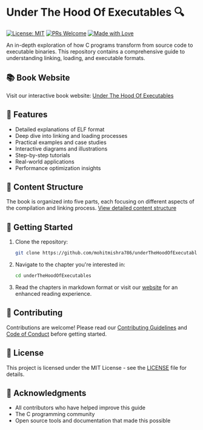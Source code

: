 # Under The Hood Of Executables 🔍

[![License: MIT](https://img.shields.io/badge/License-MIT-yellow.svg)](https://opensource.org/licenses/MIT)
[![PRs Welcome](https://img.shields.io/badge/PRs-welcome-brightgreen.svg)](CONTRIBUTING.md)
[![Made with Love](https://img.shields.io/badge/Made%20with-❤-red.svg)](https://github.com/mohitmishra786/underTheHoodOfExecutables)

An in-depth exploration of how C programs transform from source code to executable binaries. This repository contains a comprehensive guide to understanding linking, loading, and executable formats.

## 📚 Book Website

Visit our interactive book website: [Under The Hood Of Executables](https://mohitmishra786.github.io/underTheHoodOfExecutables/)

## 🌟 Features

- Detailed explanations of ELF format
- Deep dive into linking and loading processes
- Practical examples and case studies
- Interactive diagrams and illustrations
- Step-by-step tutorials
- Real-world applications
- Performance optimization insights

## 📖 Content Structure

The book is organized into five parts, each focusing on different aspects of the compilation and linking process. [View detailed content structure](index.md)

## 🚀 Getting Started

1. Clone the repository:
   ```bash
   git clone https://github.com/mohitmishra786/underTheHoodOfExecutables.git
   ```

2. Navigate to the chapter you're interested in:
   ```bash
   cd underTheHoodOfExecutables
   ```

3. Read the chapters in markdown format or visit our [website](https://mohitmishra786.github.io/underTheHoodOfExecutables/) for an enhanced reading experience.

## 🤝 Contributing

Contributions are welcome! Please read our [Contributing Guidelines](CONTRIBUTING.md) and [Code of Conduct](CODE_OF_CONDUCT.md) before getting started.

## 📄 License

This project is licensed under the MIT License - see the [LICENSE](LICENSE) file for details.

## 🙏 Acknowledgments

- All contributors who have helped improve this guide
- The C programming community
- Open source tools and documentation that made this possible